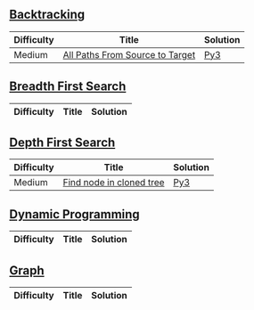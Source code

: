 [Backtracking](https://leetcode.com/tag/backtracking/)
--------
| Difficulty | Title | Solution |
| ---------- | ----- | -------- |
| Medium | [All Paths From Source to Target](https://leetcode.com/problems/all-paths-from-source-to-target/) | [Py3](./topicwise/backtracking/all-paths-from-source-to-target.py) |

[Breadth First Search](https://leetcode.com/tag/breadth-first-search/)
--------
| Difficulty | Title | Solution |
| ---------- | ----- | -------- |

[Depth First Search](https://leetcode.com/tag/depth-first-search/)
--------
| Difficulty | Title | Solution |
| ---------- | ----- | -------- |
| Medium | [Find node in cloned tree](https://leetcode.com/problems/find-a-corresponding-node-of-a-binary-tree-in-a-clone-of-that-tree/) | [Py3](./topicwise/depth-first-search/find-a-corresponding-node-of-a-binary-tree-in-a-clone-of-that-tree.py) |


[Dynamic Programming](https://leetcode.com/tag/dynamic-programming/)
--------
| Difficulty | Title | Solution |
| ---------- | ----- | -------- |

[Graph](https://leetcode.com/tag/graph/)
--------
| Difficulty | Title | Solution |
| ---------- | ----- | -------- |